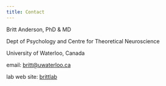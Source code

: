 ```yaml
---
title: Contact
---
```


Britt Anderson, PhD & MD

Dept of Psychology and Centre for Theoretical Neuroscience

University of Waterloo, Canada

email: britt@uwaterloo.ca

lab web site: [brittlab](https://brittlab.uwaterloo.ca)


 
